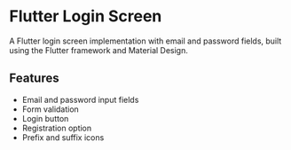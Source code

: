 # Flutter Login Screen

A Flutter login screen implementation with email and password fields, built using the Flutter framework and Material Design.

## Features

- Email and password input fields
- Form validation
- Login button
- Registration option
- Prefix and suffix icons

